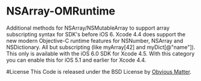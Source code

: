 NSArray-OMRuntime
======================

Additional methods for NSArray/NSMutableArray to support array subscripting syntax for SDK's before iOS 6.
Xcode 4.4 does support the new modern Objective-C runtime features for NSNumber, NSArray and NSDictionary. All but subscripting (like myArray[42] and myDict[@"name"]). This only is available with the iOS 6.0 SDK for Xcode 4.5.
With this category you can enable this for iOS 5.1 and earlier for Xcode 4.4.

#License
This Code is released under the BSD License by [Obvious Matter](http://www.obviousmatter.com).